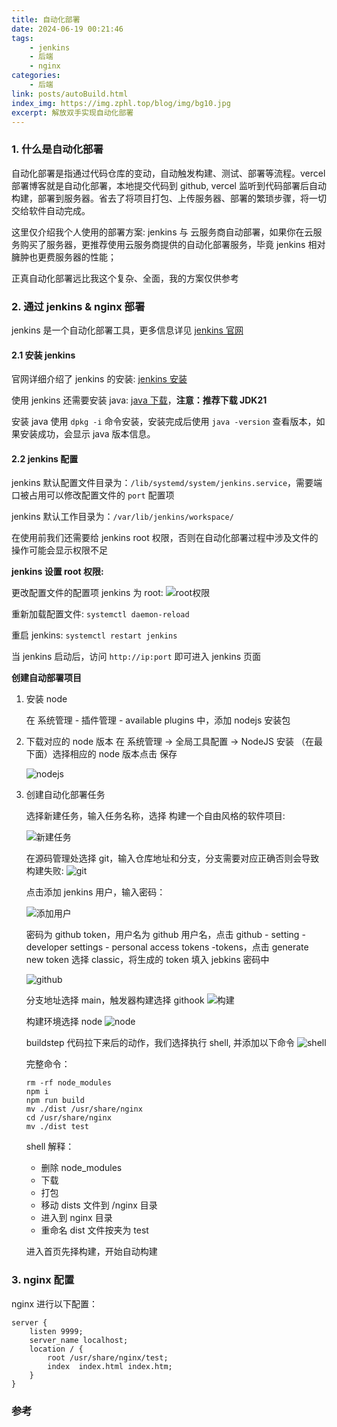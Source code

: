 ```yaml
---
title: 自动化部署
date: 2024-06-19 00:21:46
tags:
    - jenkins
    - 后端
    - nginx
categories:
    - 后端
link: posts/autoBuild.html
index_img: https://img.zphl.top/blog/img/bg10.jpg
excerpt: 解放双手实现自动化部署
---
```


### 1. 什么是自动化部署

自动化部署是指通过代码仓库的变动，自动触发构建、测试、部署等流程。vercel 部署博客就是自动化部署，本地提交代码到 github, vercel 监听到代码部署后自动构建，部署到服务器。省去了将项目打包、上传服务器、部署的繁琐步骤，将一切交给软件自动完成。

这里仅介绍我个人使用的部署方案: jenkins 与 云服务商自动部署，如果你在云服务购买了服务器，更推荐使用云服务商提供的自动化部署服务，毕竟 jenkins 相对臃肿也更费服务器的性能；

正真自动化部署远比我这个复杂、全面，我的方案仅供参考

### 2. 通过 jenkins & nginx 部署

jenkins 是一个自动化部署工具，更多信息详见 [jenkins 官网](https://www.jenkins.io/)

#### 2.1 安装 jenkins

官网详细介绍了 jenkins 的安装: [jenkins 安装](https://www.jenkins.io/doc/book/installing/)

使用 jenkins 还需要安装 java: [java 下载](https://www.oracle.com/java/technologies/downloads/)，**注意：推荐下载 JDK21**

安装 java 使用 `dpkg -i` 命令安装，安装完成后使用 `java -version` 查看版本，如果安装成功，会显示 java 版本信息。

#### 2.2 jenkins 配置

jenkins 默认配置文件目录为：`/lib/systemd/system/jenkins.service`，需要端口被占用可以修改配置文件的 `port` 配置项

jenkins 默认工作目录为：`/var/lib/jenkins/workspace/`

在使用前我们还需要给 jenkins root 权限，否则在自动化部署过程中涉及文件的操作可能会显示权限不足

**jenkins 设置 root 权限:**

更改配置文件的配置项 jenkins 为 root:
![root权限](https://img.zphl.top/blog/articleImg/changeroot.png)

重新加载配置文件: `systemctl daemon-reload`

重启 jenkins: `systemctl restart jenkins`

当 jenkins 启动后，访问 `http://ip:port` 即可进入 jenkins 页面

**创建自动部署项目**

1. 安装 node

    在 系统管理 - 插件管理 - available plugins 中，添加 nodejs 安装包

2. 下载对应的 node 版本
   在 系统管理 -> 全局工具配置 -> NodeJS 安装 （在最下面）选择相应的 node 版本点击 保存

    ![nodejs](https://img.zphl.top/blog/articleImg/node.png)

3. 创建自动化部署任务

    选择新建任务，输入任务名称，选择 构建一个自由风格的软件项目:

    ![新建任务](https://img.zphl.top/blog/articleImg/2.png)

    在源码管理处选择 git，输入仓库地址和分支，分支需要对应正确否则会导致构建失败:
    ![git](https://img.zphl.top/blog/articleImg/3.png)

    点击添加 jenkins 用户，输入密码：

    ![添加用户](https://img.zphl.top/blog/articleImg/4.png)

    密码为 github token，用户名为 github 用户名，点击 github - setting - developer settings - personal access tokens -tokens，点击 generate new token 选择 classic，将生成的 token 填入 jebkins 密码中

    ![github](https://img.zphl.top/blog/articleImg/5.png)

    分支地址选择 main，触发器构建选择 githook
    ![构建](https://img.zphl.top/blog/articleImg/7.png)

    构建环境选择 node
    ![node](https://img.zphl.top/blog/articleImg/6.png)

    buildstep 代码拉下来后的动作，我们选择执行 shell, 并添加以下命令
    ![shell](https://img.zphl.top/blog/articleImg/9.png)

    完整命令：

    ```shell
    rm -rf node_modules
    npm i
    npm run build
    mv ./dist /usr/share/nginx
    cd /usr/share/nginx
    mv ./dist test
    ```

    shell 解释：

    - 删除 node_modules
    - 下载
    - 打包
    - 移动 dists 文件到 /nginx 目录
    - 进入到 nginx 目录
    - 重命名 dist 文件按夹为 test

    进入首页先择构建，开始自动构建

### 3. nginx 配置

nginx 进行以下配置：

```shell
server {
    listen 9999;
    server_name localhost;
    location / {
        root /usr/share/nginx/test;
        index  index.html index.htm;
    }
}
```

### 参考

[^1]: https://juejin.cn/post/7354406980784504870?searchId=2024061815174322F47402CA6E19BCF54A#heading-10
